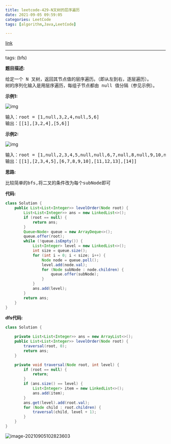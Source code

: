 ```yaml
---
title: leetcode-429-N叉树的层序遍历
date: 2021-09-05 09:59:05
categories: LeetCode
tags: [algorithm,Java,LeetCode]

---
```


[link](https://leetcode-cn.com/problems/n-ary-tree-level-order-traversal/)

<hr/>

tags: (bfs)

**题目描述:**

<pre>
给定一个 N 叉树，返回其节点值的层序遍历。（即从左到右，逐层遍历）。
树的序列化输入是用层序遍历，每组子节点都由 null 值分隔（参见示例）。
</pre>

**示例1:**

![img](https://gitee.com/cao_ziqiang/img/raw/master/20210905100004.png)

<pre>
输入：root = [1,null,3,2,4,null,5,6]
输出：[[1],[3,2,4],[5,6]]
</pre>

**示例2:**

![img](https://gitee.com/cao_ziqiang/img/raw/master/20210905100032.png)

<pre>
输入：root = [1,null,2,3,4,5,null,null,6,7,null,8,null,9,10,null,null,11,null,12,null,13,null,null,14]
输出：[[1],[2,3,4,5],[6,7,8,9,10],[11,12,13],[14]]
</pre>

**思路:**

<pre>
比较简单的bfs,将二叉的条件改为每个subNode即可
</pre>

**代码:**

```java
class Solution {
    public List<List<Integer>> levelOrder(Node root) {
        List<List<Integer>> ans = new LinkedList<>();
        if (root == null) {
            return ans;
        }
        Queue<Node> queue = new ArrayDeque<>();
        queue.offer(root);
        while (!queue.isEmpty()) {
            List<Integer> level = new LinkedList<>();
            int size = queue.size();
            for (int i = 0; i < size; i++) {
                Node node = queue.poll();
                level.add(node.val);
                for (Node subNode : node.children) {
                    queue.offer(subNode);
                }
            }
            ans.add(level);
        }
        return ans;
    }
}
```

**dfs代码:**

```java
class Solution {

    private List<List<Integer>> ans = new ArrayList<>();
    public List<List<Integer>> levelOrder(Node root) {
        traversal(root, 0);
        return ans;
    }

    private void traversal(Node root, int level) {
        if (root == null) {
            return;
        }
        if (ans.size() == level) {
            List<Integer> item = new LinkedList<>();
            ans.add(item);
        }
        ans.get(level).add(root.val);
        for (Node child : root.children) {
            traversal(child, level + 1);
        }
    }
}
```

![image-20210905102823603](https://gitee.com/cao_ziqiang/img/raw/master/20210905102823.png)

